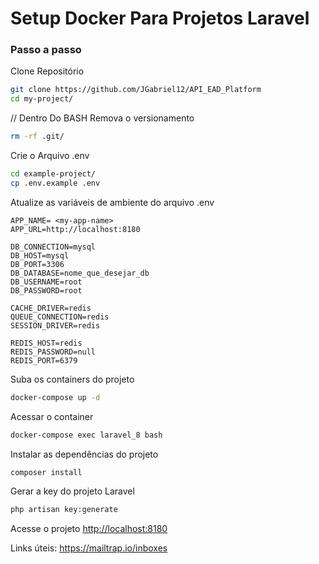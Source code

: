 # Setup Docker Para Projetos Laravel

### Passo a passo

Clone Repositório

```sh
git clone https://github.com/JGabriel12/API_EAD_Platform
cd my-project/
```

// Dentro Do BASH
Remova o versionamento

```sh
rm -rf .git/
```

Crie o Arquivo .env

```sh
cd example-project/
cp .env.example .env
```

Atualize as variáveis de ambiente do arquivo .env

```dosini
APP_NAME= <my-app-name>
APP_URL=http://localhost:8180

DB_CONNECTION=mysql
DB_HOST=mysql
DB_PORT=3306
DB_DATABASE=nome_que_desejar_db
DB_USERNAME=root
DB_PASSWORD=root

CACHE_DRIVER=redis
QUEUE_CONNECTION=redis
SESSION_DRIVER=redis

REDIS_HOST=redis
REDIS_PASSWORD=null
REDIS_PORT=6379
```

Suba os containers do projeto

```sh
docker-compose up -d
```

Acessar o container

```sh
docker-compose exec laravel_8 bash
```

Instalar as dependências do projeto

```sh
composer install
```

Gerar a key do projeto Laravel

```sh
php artisan key:generate
```

Acesse o projeto
[http://localhost:8180](http://localhost:8180)

Links úteis:
https://mailtrap.io/inboxes
